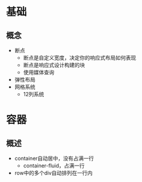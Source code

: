 # 基础
## 概念
- 断点
	- 断点是自定义宽度，决定你的响应式布局如何表现
	- 断点是响应式设计构建的块
	- 使用媒体查询
- 弹性布局
- 网格系统
	- 12列系统

# 容器
## 概述
- container自动居中，没有占满一行
	- container-fluid，占满一行
- row中的多个div自动排列在一行内	